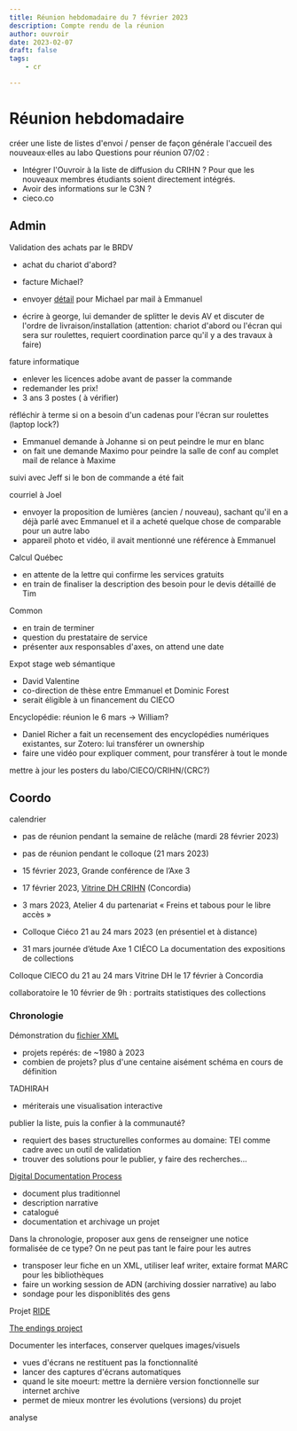 ```yaml
---
title: Réunion hebdomadaire du 7 février 2023
description: Compte rendu de la réunion
author: ouvroir
date: 2023-02-07
draft: false
tags:
    - cr

---
```

# Réunion hebdomadaire

créer une liste de listes d'envoi / penser de façon générale l'accueil des nouveaux·elles au labo
Questions pour réunion 07/02 : 

- Intégrer l'Ouvroir à la liste de diffusion du CRIHN ? Pour que les nouveaux membres étudiants soient directement intégrés.
- Avoir des informations sur le C3N ?
- cieco.co


## Admin

Validation des achats par le BRDV
- achat du chariot d'abord?
- facture Michael? 

- envoyer [détail](https://docs.google.com/spreadsheets/d/1H1SMMPe6X460hRouTQiMwt07TRRt6bev/edit#gid=521317630) pour Michael par mail à Emmanuel
- écrire à george, lui demander de splitter le devis AV et discuter de l'ordre de livraison/installation (attention: chariot d'abord ou l'écran qui sera sur roulettes, requiert coordination parce qu'il y a des travaux à faire)

fature informatique
- enlever les licences adobe avant de passer la commande
- redemander les prix!
- 3 ans 3 postes ( à vérifier)

réfléchir à terme si on a besoin d'un cadenas pour l'écran sur roulettes (laptop lock?)

- Emmanuel demande à Johanne si on peut peindre le mur en blanc 
- on fait une demande Maximo pour peindre la salle de conf au complet
mail de relance à Maxime

suivi avec Jeff si le bon de commande a été fait

courriel à Joel
- envoyer la proposition de lumières (ancien / nouveau), sachant qu'il en a déjà parlé avec Emmanuel et il a acheté quelque chose de comparable pour un autre labo
- appareil photo et vidéo, il avait mentionné une référence à Emmanuel

Calcul Québec
- en attente de la lettre qui confirme les services gratuits
- en train de finaliser la description des besoin pour le devis détaillé de Tim

Common
- en train de terminer
- question du prestataire de service
- présenter aux responsables d'axes, on attend une date

Expot stage web sémantique
- David Valentine
- co-direction de thèse entre Emmanuel et Dominic Forest
- serait éligible à un financement du CIECO

Encyclopédie: réunion le 6 mars → William? 
- Daniel Richer a fait un recensement des encyclopédies numériques existantes, sur Zotero: lui transférer un ownership
- faire une vidéo pour expliquer comment, pour transférer à tout le monde

mettre à jour les posters du labo/CIECO/CRIHN/(CRC?)

## Coordo
calendrier
- pas de réunion pendant la semaine de relâche (mardi 28 février 2023)
- pas de réunion pendant le colloque (21 mars 2023)

- 15 février 2023, Grande conférence de l’Axe 3
- 17 février 2023, [Vitrine DH CRIHN](https://crihn.openum.ca/nouvelles/2022/12/08/vitrine-hn-dh-showcase-2023/) (Concordia)
- 3 mars 2023, Atelier 4 du partenariat « Freins et tabous pour le libre accès »
- Colloque Ciéco 21 au 24 mars 2023 (en présentiel et à distance)
- 31 mars journée d’étude Axe 1 CIÉCO La documentation des expositions de collections


Colloque CIECO du 21 au 24 mars
Vitrine DH le 17 février à Concordia

collaboratoire le 10 février de 9h : portraits statistiques des collections

### Chronologie

Démonstration du [fichier XML](https://github.com/ouvroir/dahprojects/blob/main/dahprojets.tei.xml)
- projets repérés: de ~1980 à 2023
- combien de projets? plus d'une centaine aisément
schéma en cours de définition

TADHIRAH
- mériterais une visualisation interactive

publier la liste, puis la confier à la communauté? 
- requiert des bases structurelles conformes au domaine: TEI comme cadre avec un outil de validation
- trouver des solutions pour le publier, y faire des recherches...

[Digital Documentation Process](https://digitalhumanitiesddp.com/)
- document plus traditionnel
- description narrative
- catalogué
- documentation et archivage un projet

Dans la chronologie, proposer aux gens de renseigner une notice formalisée de ce type? On ne peut pas tant le faire pour les autres
- transposer leur fiche en un XML, utiliser leaf writer, extaire format MARC pour les bibliothèques
- faire un working session de ADN (archiving dossier narrative) au labo
- sondage pour les disponiblités des gens

Projet [RIDE](https://ride.i-d-e.de/)

[The endings project](https://endings.uvic.ca)

Documenter les interfaces, conserver quelques images/visuels
- vues d'écrans ne restituent pas la fonctionnalité
- lancer des captures d'écrans automatiques
- quand le site moeurt: mettre la dernière version fonctionnelle sur internet archive
- permet de mieux montrer les évolutions (versions) du projet

analyse